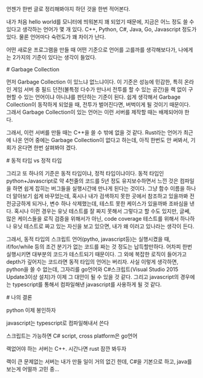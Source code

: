 언젠가 한번 글로 정리해봐야지 하던 것을 한번 적어본다.

내가 처음 hello world를 모니터에 띄워본지 꽤 되었기 때문에, 지금은 어느 정도 쓸 수 있다고 생각하는 언어가 몇 개 있다. C++, Python, C\#, Java, Go, Javascript 정도가 있다. 물론 언어마다 숙련도가 꽤 차이가 난다.

어떤 새로운 프로그램을 만들 때 어떤 기준으로 언어를 고를까를 생각해보다가, 나에게는 2가지의 기준이 있다는 생각이 들었다.

\# Garbage Collection

먼저 Garbage Collection 이 있느냐 없느냐이다. 이 기준은 성능에 민감한, 특히 온라인 게임 서버 중 필드 던전(불특정 다수가 만나서 전투를 할 수 있는 공간)을 랙 없이 구현할 수 있는 언어이냐 아니냐를 판단하는 기준이 된다. 쉽게 생각해서 Garbage Collection이 동작하게 되었을 때, 전투가 벌어진다면, 버벅이게 될 것이기 때문이다. 그래서 Garbage Collection이 있는 언어는 이런 서버를 제작할 때는 배제되어야 한다. 

그래서, 이런 서버를 만들 때는 C++을 쓸 수 밖에 없을 것 같다. Rust라는 언어가 최근에 나온 언어 중에는 Garbage Collection이 없다고 하는데, 아직 한번도 안 써봐서, 기회가 온다면 한번 살펴봐야 겠다.

\# 동적 타입 vs 정적 타입

그리고 또 하나의 기준은 동적 타입이냐, 정적 타입이냐이다. 동적 타입인 python+Javascript로 약 4천줄의 코드를 5년 정도 유지보수하면서 느낀 것은 컴파일을 하면 쉽게 잡히는 버그들을 실행시간에 만나게 된다는 것이다. 그냥 함수 이름을 하나 더 알아보기 쉽게 바꾸었는데, 혹시나 내가 검색하지 못한 곳에서 참조하고 있을까봐 전전긍긍하게 되거나, 변수 하나 삭제했는데, 테스트 못한 케이스가 있을까봐 조바심을 낸다. 혹시나 이런 경우는 유닛 테스트를 잘 짜지 못해서 그렇다고 할 수도 있지만, 글쎄, 많은 케이스들을 로직 검증을 위해서가 아닌, code coverage 테스트를 위해서 하나하나 유닛 테스트로 짜고 있는 자신을 보고 있으면, 내가 왜 이러고 있나라는 생각이 든다.

그래서, 동적 타입의 스크립트 언어(pytho, javascript등)는 실행시켰을 때, if/for/while 등의 조건 분기가 없는 코드를 짜는 것 정도는 납득할만하다. 어차피 한번 실행시키면 대부분의 코드가 테스트되기 때문이다. 그 외에 복잡한 로직이 들어가고 depth가 깊어지는 코드라면 동적 타입의 언어는 버리자. 사실 이렇게 생각하면, python을 쓸 수 없는데, 그자리를 go언어와 C\#스크립트(Visual Studio 2015 Update3이상 설치)가 이제 그 대안이 될 수 있을 것 같다. 그리고 javascript의 경우에는 typescript를 통해서 컴파일해낸 javascript를 사용하게 될 것 같다.

\# 나의 결론

python 이제 봉인하자

javascript는 typescript로 컴파일해내서 쓴다

스크립트는 가능하면 C\# script, cross platform은 go언어

랙없어야 하는 서버는 C++. 시간나면 rust 잠깐 봐두자

랙이 큰 문제없는 서버는 내가 만들 일이 거의 없긴 한데, C\#을 기본으로 하고, java를 보는게 어떨까 고민 중...
